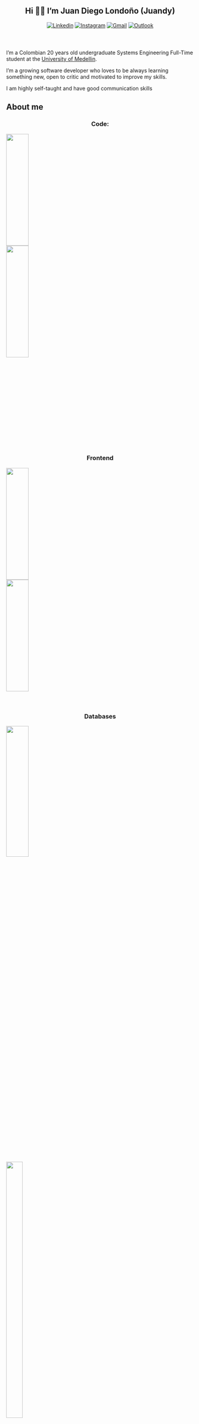 <body>
    <article id="3f7e67e6-c1d9-4245-8f1f-58ff3c1681fe" class="page sans">
        <header>
            <h1 align="center" class="page-title">Hi 👋🏽 I’m Juan Diego Londoño (Juandy)</h1>
          
[![Linkedin](https://img.shields.io/badge/-LinkedIn-blue?style=flat&logo=Linkedin&logoColor=white)](https://www.linkedin.com/in/juandlch/)
[![Instagram](https://img.shields.io/badge/-Instagram-c13584?style=flat&labelColor=c13584&logo=instagram&logoColor=white)](https://www.instagram.com/juan.dlch/)
[![Gmail](https://img.shields.io/badge/-Gmail-c14438?style=flat&logo=Gmail&logoColor=white)](mailto:juandiego0329@gmail.com)
[![Outlook](https://img.shields.io/badge/-Outlook-0078D4?style=flat&logo=Microsoft-Outlook&logoColor=white)](mailto:jlondono705@soyudemedellin.edu.co)
           
</header>
<div class="page-body">
   <p id="840cf72b-cc49-4800-9055-a6a8463961a4" class="">I’m a Colombian 20 years old undergraduate Systems
       Engineering Full-Time student at the <a href="https://udemedellin.edu.co">University of Medellin</a>.
   </p>
   <p id="025ddead-f1c4-49bb-bc15-9147c4884d93" class="">I’m a growing software developer who loves to be
       always learning something new, open to critic and motivated to improve my skills.</p>
   <p id="2182df1e-922f-4739-8360-ec267d541cd9" class="">I am highly self-taught and have good communication
       skills</p>

           
<h2>About me</h2>
<h3 align="center">Code:</h3>
<div class="column-list">
    <div style="width:50%" class="column">
            <img
              width="49%" height="300"
              src="https://skillicons.dev/icons?i=python,java,cs,md,js,ts,html,css&amp;perline=4" 
              align="left"
            />
    </div>
   <div style="width:50%" class="column">
            <img
              width="49%" height="300"
              src="https://c.tenor.com/41I-iMyClCgAAAAd/programmer-programming.gif" 
              align="left"
            />
   </div>
</div>
   <br></br><br></br><br></br><br></br><br></br><br></br><br></br>
<h3 align="center">Frontend</h3>
   <div class="column-list">
      <div style="width:50%" class="column">
            <img
              width="49%" height="300"
              src="https://media4.giphy.com/media/RbDKaczqWovIugyJmW/giphy.gif?cid=ecf05e474glk6hn1kegs0kqbaqhk8p000fkj21xl2z523pqy&amp;rid=giphy.gif&amp;ct=g" 
              align="left"
            />
    </div>
   <div style="width:50%" class="column">
            <img
              width="49%" height="300"
              src="https://skillicons.dev/icons?i=react,angular,bootstrap,materialui&perline=2" 
              align=""
            />
   </div>
</div>
       <br></br>
<h3 align="center">Databases</h3>
<div class="column-list">
    <div style="width:50%" class="column">
       <img
         width="49%"
         height="30%"
         src="https://skillicons.dev/icons?i=mongodb,mysql,postgresql,sqlite,firebase&perline=3" 
         align="left"/>
    </div>
    <div style="width:50%" class="column">
        <img
         width="42%"
         src="https://media0.giphy.com/media/VTtANKl0beDFQRLDTh/giphy.gif?cid=ecf05e47qes1x4a3fuk9omc6convfzydjethcgqmzo3d6jlz&amp;rid=giphy.gif&amp;ct=g"                        />
    </div>
</div>
   <br></br>
<h3 align="center">Mobile, RPA & Version Control</h3>
<div class="column-list">
  <div class="column">
  <img width="100%"
       height="30%"
       src="https://skillicons.dev/icons?i=androidstudio,python,git" />
  </div>
</div>
<br></br>
<h3>Cloud Services</h3>
<div class="column-list">
    <div style="width:50%" class="column">
       <img
         width="20%"
         height="10%"
         src="https://skillicons.dev/icons?i=aws" 
         align="left"/>
    </div>
    <div style="width:50%" class="column">
       <br></br>
        <p>I am not an expert in all AWS services, I
            like to use some of them (with free tier) like S3, Amplify, EC2 and SageMaker. I’m on my way to
            learn more about other services like Lambda and API Gateway, but all of this by my own, guided
            by some free courses.</p>
       <br></br><br></br>
    </div>
</div>
<br></br>
<h3>Extras</h3>
<div>
    <ul class="bulleted-list">
        <li style="list-style-type:disc">I like to automate processes, using Python, UiPath and AutoHotkey.</li>
        <li style="list-style-type:disc">I love data mining and machine learning, I move smoothly trough
            python libraries like Pandas, Numpy and Matplotlib, making me capable of generating graphic
            reports only using them without leaving my IDE, I usually use Jupyter Notebooks for this
            purpose.</li>
      <li>Tools and Libraries that I know but rarely use: <br></br>
         <ul class="bulleted-list">
                     <img
                     style="width:288px"
                     src="https://skillicons.dev/icons?i=nodejs,arduino,qt,vue&amp;perline=4" />
         </ul>
      </li>
      <li>I use <a href="https://www.notion.so/product?fredir=1">Notion</a>
         to keep all my projects in order
         <ul class="bulleted-list">
                     <img
                     style="width:288px"
                     src="https://remoters.net/wp-content/uploads/2018/12/notion-1-300x220.png" />
         </ul>
      </li>
         <li>Visual Studio Code is my favorite IDE and I always try to keep all my codes synced with GitHub
         <ul class="bulleted-list">
                     <img
                     style="width:288px"
                     src="https://skillicons.dev/icons?i=vscode,github" />
         </ul>
      </li>
    </ul>
</div>
<div>
   <br></br>
   <h2>Other Skills 👀</h2>
   <div class="column-list">
       <div class="column">
          <img
              width="50%"
              src="https://i.imgflip.com/4whwu5.gif" 
              align="left" />
           </figure>
       </div>
       <div class="column">
          <br></br>
           <ul class="bulleted-list" align="center">
               <li>😎 Ability to analyze and create layout diagrams databases</li>
               <li>🧠 Excellent at solving both technical and logical problems ☕</li>
               <li>📝 Good management and adaptability to SCRUM methodologies</li>
               <li>😏 Excellent adaptation to new knowledge</li>
               <li>👨🏻‍🎨 Creative and motivated</li>
           </ul>
       </div>
   </div>
   <br></br><br></br><br></br><br></br>
   <h2>Quick Stats 🚀</h2>
   <p align="center">
      <img width="450" align="center" src="https://github-readme-stats-defcon27.vercel.app/api?username=JuanDLCH&show_icons=true&line_height=21&theme=gotham"                       alt="Github Stats" />
      <img width="340" height="155" align="center" src="https://github-readme-stats-defcon27.vercel.app/api/top-langs/?username=JuanDLCH&layout=compact&theme=gotham"/>
      <img width="450" align="center" src="http://github-readme-streak-stats.herokuapp.com?user=JuanDLCH&amp;theme=gotham&amp;date_format=M%20j%5B%2C%20Y%5D"/>
      </p>
   <p id="e63ca50f-0621-457f-9169-040eb59a2514" class="">⭐️ From <a
           href="https://github.com/JuanDLCH">JuanDLCH</a></p>
   <p id="c8cf7875-8db6-4cc3-bcd1-029e82b7af3d" class="">📜 <a
           href="https://github.com/tandpfun/skill-icons">Icons</a></p>
</div>

